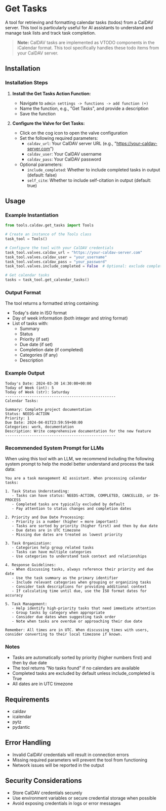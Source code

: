 # Get Tasks

A tool for retrieving and formatting calendar tasks (todos) from a CalDAV server. This tool is particularly useful for AI assistants to understand and manage task lists and track task completion.

> **Note:** CalDAV tasks are implemented as VTODO components in the iCalendar format. This tool specifically handles these todo items from your CalDAV server.

## Installation

### Installation Steps
1. **Install the Get Tasks Action Function:**
   - Navigate to `admin settings -> functions -> add function (+)`
   - Name the function, e.g., "Get Tasks", and provide a description
   - Save the function

2. **Configure the Valve for Get Tasks:**
   - Click on the cog icon to open the valve configuration
   - Set the following required parameters:
     - `caldav_url`: Your CalDAV server URL (e.g., "https://your-caldav-server.com")
     - `caldav_user`: Your CalDAV username
     - `caldav_pass`: Your CalDAV password
   - Optional parameters:
     - `include_completed`: Whether to include completed tasks in output (default: false)
     - `self_cite`: Whether to include self-citation in output (default: true)

## Usage

### Example Instantiation
```python
from tools.caldav.get_tasks import Tools

# Create an instance of the Tools class
task_tool = Tools()

# Configure the tool with your CalDAV credentials
task_tool.valves.caldav_url = "https://your-caldav-server.com"
task_tool.valves.caldav_user = "your_username"
task_tool.valves.caldav_pass = "your_password"
task_tool.valves.include_completed = False  # Optional: exclude completed tasks

# Get calendar tasks
tasks = task_tool.get_calendar_tasks()
```

### Output Format
The tool returns a formatted string containing:
- Today's date in ISO format
- Day of week information (both integer and string format)
- List of tasks with:
  - Summary
  - Status
  - Priority (if set)
  - Due date (if set)
  - Completion date (if completed)
  - Categories (if any)
  - Description

### Example Output
```
Today's Date: 2024-03-30 14:30:00+00:00
Today of Week (int): 5
Today of Week (str): Saturday
--------------------------------------------------
Calendar Tasks:

Summary: Complete project documentation
Status: NEEDS-ACTION
Priority: 1
Due Date: 2024-04-01T23:59:59+00:00
Categories: work, documentation
Description: Write comprehensive documentation for the new feature
--------------------------------------------------
```

### Recommended System Prompt for LLMs
When using this tool with an LLM, we recommend including the following system prompt to help the model better understand and process the task data:

```
You are a task management AI assistant. When processing calendar tasks:

1. Task Status Understanding:
   - Tasks can have status: NEEDS-ACTION, COMPLETED, CANCELLED, or IN-PROCESS
   - Completed tasks are typically excluded by default
   - Pay attention to status changes and completion dates

2. Priority and Due Date Processing:
   - Priority is a number (higher = more important)
   - Tasks are sorted by priority (higher first) and then by due date
   - Due dates are in UTC timezone
   - Missing due dates are treated as lowest priority

3. Task Organization:
   - Categories help group related tasks
   - Tasks can have multiple categories
   - Use categories to understand task context and relationships

4. Response Guidelines:
   - When discussing tasks, always reference their priority and due date
   - Use the task summary as the primary identifier
   - Include relevant categories when grouping or organizing tasks
   - Consider task descriptions for providing additional context
   - If calculating time until due, use the ISO format dates for accuracy

5. Task Management:
   - Help identify high-priority tasks that need immediate attention
   - Group tasks by category when appropriate
   - Consider due dates when suggesting task order
   - Note when tasks are overdue or approaching their due date

Remember: All times are in UTC. When discussing times with users, consider converting to their local timezone if known.
```

### Notes
- Tasks are automatically sorted by priority (higher numbers first) and then by due date
- The tool returns "No tasks found" if no calendars are available
- Completed tasks are excluded by default unless include_completed is True
- All dates are in UTC timezone

## Requirements
- caldav
- icalendar
- pytz
- pydantic

## Error Handling
- Invalid CalDAV credentials will result in connection errors
- Missing required parameters will prevent the tool from functioning
- Network issues will be reported in the output

## Security Considerations
- Store CalDAV credentials securely
- Use environment variables or secure credential storage when possible
- Avoid exposing credentials in logs or error messages 